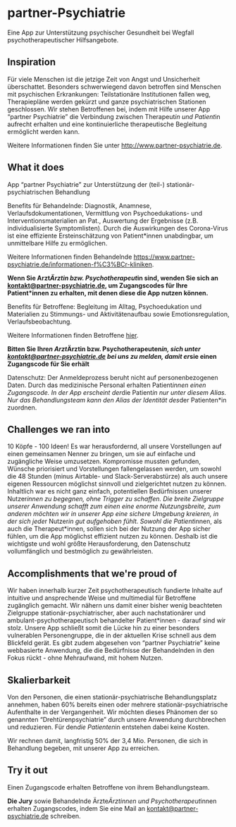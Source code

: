 # partner-Psychiatrie
Eine App zur Unterstützung psychischer Gesundheit bei Wegfall psychotherapeutischer Hilfsangebote.

## Inspiration
Für viele Menschen ist die jetzige Zeit von Angst und Unsicherheit überschattet. Besonders schwerwiegend davon betroffen sind Menschen mit psychischen Erkrankungen:
Teilstationäre Institutionen fallen weg, Therapiepläne werden gekürzt und ganze psychiatrischen Stationen geschlossen.
Wir stehen Betroffenen bei, indem mit Hilfe unserer App “partner Psychiatrie” die Verbindung zwischen Therapeut*in und Patient*in aufrecht erhalten und eine kontinuierliche therapeutische Begleitung ermöglicht werden kann.

Weitere Informationen finden Sie unter http://www.partner-psychiatrie.de.

## What it does
App “partner Psychiatrie” zur Unterstützung der (teil-) stationär-psychiatrischen Behandlung

Benefits für Behandelnde: Diagnostik, Anamnese, Verlaufsdokumentationen, Vermittlung von Psychoedukations- und Interventionsmaterialien an Pat., Auswertung der Ergebnisse (z.B. individualisierte Symptomlisten). Durch die Auswirkungen des Corona-Virus ist eine effiziente Ersteinschätzung von Patient*innen unabdingbar, um unmittelbare Hilfe zu ermöglichen.

Weitere Informationen finden Behandelnde https://www.partner-psychiatrie.de/informationen-f%C3%BCr-kliniken.

**Wenn Sie Arzt*Ärztin bzw. Psychotherapeut*in sind, wenden Sie sich an kontakt@partner-psychiatrie.de, um Zugangscodes für Ihre Patient*innen zu erhalten, mit denen diese die App nutzen können.**

Benefits für Betroffene: Begleitung im Alltag, Psychoedukation und Materialien zu Stimmungs- und Aktivitätenaufbau sowie Emotionsregulation, Verlaufsbeobachtung.

Weitere Informationen finden Betroffene [hier](https://www.partner-psychiatrie.de/informationen-f%C3%BCr-patienten).

**Bitten Sie Ihre*n Arzt*Ärztin bzw. Psychotherapeuten*in, sich unter kontakt@partner-psychiatrie.de bei uns zu melden, damit er*sie einen Zugangscode für Sie erhält**

Datenschutz: Der Anmeldeprozess beruht nicht auf personenbezogenen Daten. Durch das medizinische Personal erhalten Patient*innen einen Zugangscode. In der App erscheint der*die Patient*in nur unter diesem Alias. Nur das Behandlungsteam kann den Alias der Identität des*der Patienten*in zuordnen. 

## Challenges we ran into
10 Köpfe - 100 Ideen! Es war herausfordernd, all unsere Vorstellungen auf einen gemeinsamen Nenner zu bringen, um sie auf einfache und zugängliche Weise umzusetzen. Kompromisse mussten gefunden, Wünsche priorisiert und Vorstellungen fallengelassen werden, um sowohl die 48 Stunden (minus Airtable- und Slack-Serverabstürze) als auch unsere eigenen Ressourcen möglichst sinnvoll und zielgerichtet nutzen zu können. 
Inhaltlich war es nicht ganz einfach, potentiellen Bedürfnissen unserer Nutzer*innen zu begegnen, ohne Trigger zu schaffen. Die breite Zielgruppe unserer Anwendung schafft zum einen eine enorme Nutzungsbreite, zum anderen möchten wir in unserer App eine sichere Umgebung kreieren, in der sich jede*r Nutzer*in gut aufgehoben fühlt. Sowohl die Patient*innen, als auch die Therapeut*innen, sollen sich bei der Nutzung der App sicher fühlen, um die App möglichst effizient nutzen zu können. Deshalb ist die wichtigste und wohl größte Herausforderung, den Datenschutz vollumfänglich und bestmöglich zu gewährleisten.

## Accomplishments that we're proud of
Wir haben innerhalb kurzer Zeit psychotherapeutisch fundierte Inhalte auf intuitive und ansprechende Weise und multimedial für Betroffene zugänglich gemacht. Wir nähern uns damit einer bisher wenig beachteten Zielgruppe stationär-psychiatrischer, aber auch nachstationärer und ambulant-psychotherapeutisch behandelter Patient*innen - darauf sind wir stolz. Unsere App schließt somit die Lücke hin zu einer besonders vulnerablen Personengruppe, die in der aktuellen Krise schnell aus dem Blickfeld gerät. Es gibt zudem abgesehen von “partner Psychiatrie” keine webbasierte Anwendung, die die Bedürfnisse der Behandelnden in den Fokus rückt - ohne Mehraufwand, mit hohem Nutzen.

## Skalierbarkeit
Von den Personen, die einen stationär-psychiatrische Behandlungsplatz annehmen, haben 60% bereits einen oder mehrere stationär-psychiatrische Aufenthalte in der Vergangenheit. Wir möchten dieses Phänomen der so genannten “Drehtürenpsychiatrie” durch unsere Anwendung durchbrechen und reduzieren. Für den*die Patienten*in entstehen dabei keine Kosten. 

Wir rechnen damit, langfristig 50% der 3,4 Mio. Personen, die sich in Behandlung begeben, mit unserer App zu erreichen.


## Try it out
Einen Zugangscode erhalten Betroffene von ihrem Behandlungsteam.

**Die Jury** sowie Behandelnde Ärzte*Ärztinnen und Psychotherapeut*innen erhalten Zugangscodes, indem Sie eine Mail an kontakt@partner-psychiatrie.de schreiben.

